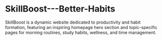 # SkillBoost---Better-Habits

SkillBoost is a dynamic website dedicated to productivity and habit formation, featuring an inspiring homepage hero section and topic-specific pages for morning routines, study habits, wellness, and time management.

